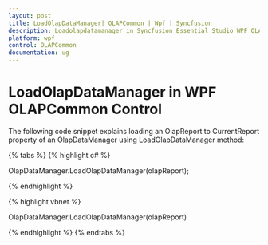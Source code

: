 ```yaml
---
layout: post
title: LoadOlapDataManager| OLAPCommon | Wpf | Syncfusion
description: Loadolapdatamanager in Syncfusion Essential Studio WPF OLAPCommon control, its elements, features and more.
platform: wpf
control: OLAPCommon
documentation: ug
---
```


# LoadOlapDataManager in WPF OLAPCommon Control

The following code snippet explains loading an OlapReport to CurrentReport property of an OlapDataManager using LoadOlapDataManager method:

{% tabs %}
{% highlight c# %}

OlapDataManager.LoadOlapDataManager(olapReport);

{% endhighlight  %}

{% highlight vbnet %}

OlapDataManager.LoadOlapDataManager(olapReport)

{% endhighlight  %}
{% endtabs %}
